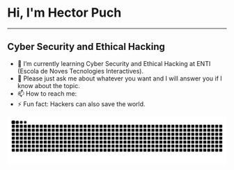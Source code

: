 # Hi, I'm Hector Puch
---
## Cyber Security and Ethical Hacking


- 🌱 I’m currently learning Cyber Security and Ethical Hacking at ENTI (Escola de Noves Tecnologies Interactives).
- 💬 Please just ask me about whatever you want and I will answer you if I know about the topic.
- 📫 How to reach me: 
- ⚡ Fun fact: Hackers can also save the world.
  

![Snake animation](https://github.com/HectorPuch/HectorPuch/blob/output/snake.svg)
